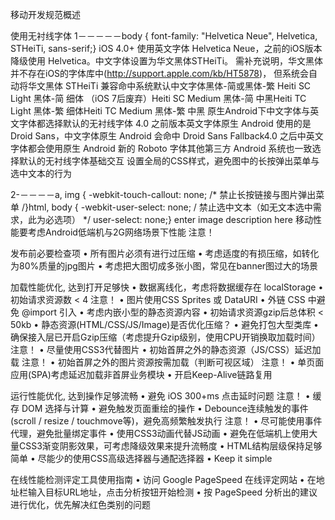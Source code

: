 
移动开发规范概述

使用无衬线字体
1－－－－－body { font-family: "Helvetica Neue", Helvetica, STHeiTi, sans-serif;}
iOS 4.0+ 使用英文字体 Helvetica Neue，之前的iOS版本降级使用 Helvetica。中文字体设置为华文黑体STHeiTi。 需补充说明，华文黑体并不存在iOS的字体库中(http://support.apple.com/kb/HT5878)， 但系统会自动将华文黑体 STHeiTi 兼容命中系统默认中文字体黑体-简或黑体-繁
Heiti SC Light 黑体-简 细体 （iOS 7后废弃）Heiti SC Medium 黑体-简 中黑Heiti TC Light 黑体-繁 细体Heiti TC Medium 黑体-繁 中黑
原生Android下中文字体与英文字体都选择默认的无衬线字体
4.0 之前版本英文字体原生 Android 使用的是 Droid Sans，中文字体原生 Android 会命中 Droid Sans Fallback4.0 之后中英文字体都会使用原生 Android 新的 Roboto 字体其他第三方 Android 系统也一致选择默认的无衬线字体基础交互
设置全局的CSS样式，避免图中的长按弹出菜单与选中文本的行为

2-－－－－a, img { -webkit-touch-callout: none; /* 禁止长按链接与图片弹出菜单 /}html, body { -webkit-user-select: none; / 禁止选中文本（如无文本选中需求，此为必选项） */ user-select: none;}
enter image description here 移动性能要考虑Android低端机与2G网络场景下性能 注意！




发布前必要检查项
• 所有图片必须有进行过压缩
• 考虑适度的有损压缩，如转化为80%质量的jpg图片
• 考虑把大图切成多张小图，常见在banner图过大的场景


加载性能优化, 达到打开足够快
• 数据离线化，考虑将数据缓存在 localStorage
• 初始请求资源数 < 4 注意！
• 图片使用CSS Sprites 或 DataURI
• 外链 CSS 中避免 @import 引入
• 考虑内嵌小型的静态资源内容
• 初始请求资源gzip后总体积 < 50kb
• 静态资源(HTML/CSS/JS/Image)是否优化压缩？
• 避免打包大型类库
• 确保接入层已开启Gzip压缩（考虑提升Gzip级别，使用CPU开销换取加载时间） 注意！
• 尽量使用CSS3代替图片
• 初始首屏之外的静态资源（JS/CSS）延迟加载 注意！
• 初始首屏之外的图片资源按需加载（判断可视区域） 注意！
• 单页面应用(SPA)考虑延迟加载非首屏业务模块
• 开启Keep-Alive链路复用



运行性能优化, 达到操作足够流畅
• 避免 iOS 300+ms 点击延时问题 注意！
• 缓存 DOM 选择与计算
• 避免触发页面重绘的操作
• Debounce连续触发的事件(scroll / resize / touchmove等)，避免高频繁触发执行 注意！
• 尽可能使用事件代理，避免批量绑定事件
• 使用CSS3动画代替JS动画
• 避免在低端机上使用大量CSS3渐变阴影效果，可考虑降级效果来提升流畅度
• HTML结构层级保持足够简单
• 尽能少的使用CSS高级选择器与通配选择器
• Keep it simple


在线性能检测评定工具使用指南
• 访问 Google PageSpeed 在线评定网站
• 在地址栏输入目标URL地址，点击分析按钮开始检测
• 按 PageSpeed 分析出的建议进行优化，优先解决红色类别的问题 
